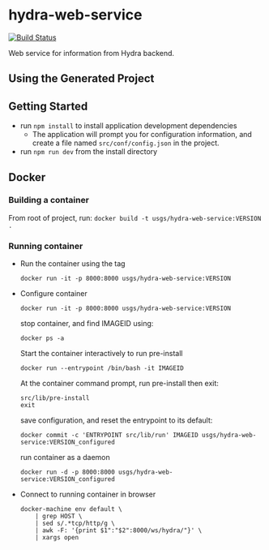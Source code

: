 hydra-web-service
==============
[![Build Status](https://travis-ci.org/usgs/hydra-web-service.svg?branch=master)](https://travis-ci.org/usgs/hydra-web-service)

Web service for information from Hydra backend.


Using the Generated Project
---------------------------

## Getting Started
- run `npm install` to install application development dependencies
    - The application will prompt you for configuration information,
      and create a file named `src/conf/config.json` in the project.
- run `npm run dev` from the install directory


## Docker

### Building a container

From root of project, run:
    ```
    docker build -t usgs/hydra-web-service:VERSION .
    ```

### Running container

- Run the container using the tag
    ```
    docker run -it -p 8000:8000 usgs/hydra-web-service:VERSION
    ```

- Configure container
    ```
    docker run -it -p 8000:8000 usgs/hydra-web-service:VERSION
    ```

    stop container, and find IMAGEID using:
    ```
    docker ps -a
    ```

    Start the container interactively to run pre-install
    ```
    docker run --entrypoint /bin/bash -it IMAGEID
    ```

    At the container command prompt, run pre-install then exit:
    ```
    src/lib/pre-install
    exit
    ```

    save configuration, and reset the entrypoint to its default:
    ```
    docker commit -c 'ENTRYPOINT src/lib/run' IMAGEID usgs/hydra-web-service:VERSION_configured
    ```

    run container as a daemon
    ```
    docker run -d -p 8000:8000 usgs/hydra-web-service:VERSION_configured
    ```

- Connect to running container in browser
    ```
    docker-machine env default \
        | grep HOST \
        | sed s/.*tcp/http/g \
        | awk -F: '{print $1":"$2":8000/ws/hydra/"}' \
        | xargs open
    ```
